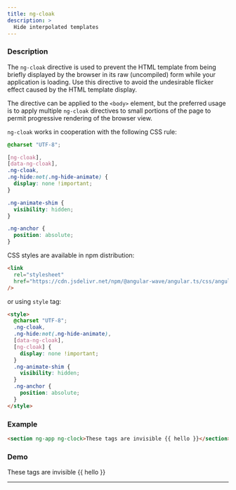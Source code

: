 ```yaml
---
title: ng-cloak
description: >
  Hide interpolated templates
---
```


### Description

The `ng-cloak` directive is used to prevent the HTML template from being briefly
displayed by the browser in its raw (uncompiled) form while your application is
loading. Use this directive to avoid the undesirable flicker effect caused by
the HTML template display.

The directive can be applied to the `<body>` element, but the preferred usage is
to apply multiple `ng-cloak` directives to small portions of the page to permit
progressive rendering of the browser view.

`ng-cloak` works in cooperation with the following CSS rule:

```css
@charset "UTF-8";

[ng-cloak],
[data-ng-cloak],
.ng-cloak,
.ng-hide:not(.ng-hide-animate) {
  display: none !important;
}

.ng-animate-shim {
  visibility: hidden;
}

.ng-anchor {
  position: absolute;
}
```

CSS styles are available in npm distribution:

```html
<link
  rel="stylesheet"
  href="https://cdn.jsdelivr.net/npm/@angular-wave/angular.ts/css/angular.min.css"
/>
```

or using `style` tag:

```html
<style>
  @charset "UTF-8";
  .ng-cloak,
  .ng-hide:not(.ng-hide-animate),
  [data-ng-cloak],
  [ng-cloak] {
    display: none !important;
  }
  .ng-animate-shim {
    visibility: hidden;
  }
  .ng-anchor {
    position: absolute;
  }
</style>
```

### Example

```html
<section ng-app ng-clock>These tags are invisible {{ hello }}</section>
```

### Demo

<section ng-app ng-clock> These tags are invisible {{ hello }} </section>

---
